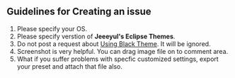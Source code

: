 ## Guidelines for Creating an issue

1. Please specify your OS.
2. Please specify verstion of **Jeeeyul's Eclipse Themes**.
3. Do not post a request about [Using Black Theme](https://github.com/jeeeyul/eclipse-themes/wiki/Using-Black-Theme). It will be ignored.
4. Screenshot is very helpful. You can drag image file on to comment area.
5. What if you suffer problems with specfic customized settings, export your preset and attach that file also.
